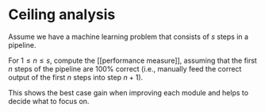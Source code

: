 # Ceiling analysis

Assume we have a machine learning problem that consists of $s$ steps in a pipeline.

For $1 \le n \le s$, compute the [[performance measure]], assuming that the first $n$ steps of the pipeline are 100% correct (i.e., manually feed the correct output of the first $n$ steps into step $n+1$).

This shows the best case gain when improving each module and helps to decide what to focus on.